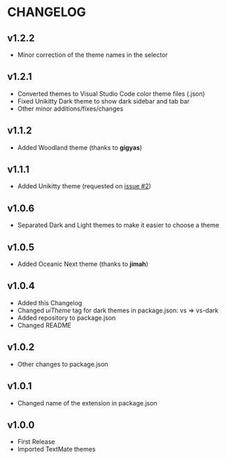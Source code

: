 # CHANGELOG

## v1.2.2
* Minor correction of the theme names in the selector

## v1.2.1
* Converted themes to Visual Studio Code color theme files (.json)
* Fixed Unikitty Dark theme to show dark sidebar and tab bar
* Other minor additions/fixes/changes

## v1.1.2
* Added Woodland theme (thanks to **gigyas**)

## v1.1.1
* Added Unikitty theme (requested on [issue #2](https://github.com/AndrsDC/base16-vscode/issues/2))

## v1.0.6
* Separated Dark and Light themes to make it easier to choose a theme

## v1.0.5
* Added Oceanic Next theme (thanks to **jimah**)

## v1.0.4
* Added this Changelog
* Changed *uiTheme* tag for dark themes in package.json: vs => vs-dark
* Added repository to package.json
* Changed README

## v1.0.2
* Other changes to package.json

## v1.0.1
* Changed name of the extension in package.json

## v1.0.0
* First Release
* Imported TextMate themes
